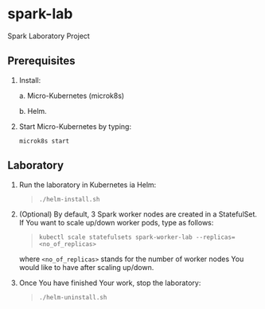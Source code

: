 # spark-lab
Spark Laboratory Project

## Prerequisites

1. Install:

   a. Micro-Kubernetes (microk8s)

   b. Helm.

2. Start Micro-Kubernetes by typing:

   `microk8s start`

## Laboratory

1. Run the laboratory in Kubernetes ia Helm:

   > `./helm-install.sh`

2. (Optional) By default, 3 Spark worker nodes are created in a StatefulSet. If You want to scale up/down worker pods, type as follows:

   > `kubectl scale statefulsets spark-worker-lab --replicas=<no_of_replicas>`

    where `<no_of_replicas>` stands for the number of worker nodes You would like to have after scaling up/down.

3. Once You have finished Your work, stop the laboratory:

   > `./helm-uninstall.sh`
